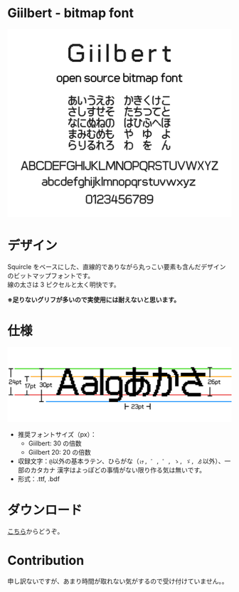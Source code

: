 # Giilbert - bitmap font

![Intro](resources/intro.png)

# デザイン

Squircle をベースにした、直線的でありながら丸っこい要素も含んだデザインのビットマップフォントです。  
線の太さは 3 ピクセルと太く明快です。

**※足りないグリフが多いので実使用には耐えないと思います。**

# 仕様

![Spec](resources/Spec.png)

- 推奨フォントサイズ（px）：
  - Giilbert: 30 の倍数
  - Giilbert 20: 20 の倍数
- 収録文字：`@`以外の基本ラテン、ひらがな（`ゖ, ゛, ゜, ゝ, ゞ, ゟ`以外）、一部のカタカナ
  漢字はよっぽどの事情がない限り作る気は無いです。
- 形式：.ttf, .bdf

# ダウンロード

[こちら](https://github.com/yuyasvx/giilbert/releases)からどうぞ。

# Contribution

申し訳ないですが、あまり時間が取れない気がするので受け付けていません。。
